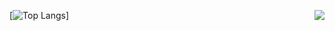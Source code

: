   [![Top Langs](https://github-readme-stats.vercel.app/api/top-langs/?username=jacobrees)]
  <img align="right" src="https://github-readme-stats.vercel.app/api/?username=jacobrees&show_icons=true&hide_border=true" />
